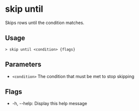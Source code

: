 # skip until
Skips rows until the condition matches.

## Usage
```shell
> skip until <condition> {flags} 
 ```

## Parameters
* `<condition>` The condition that must be met to stop skipping

## Flags
* -h, --help: Display this help message

